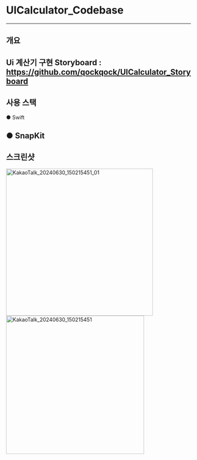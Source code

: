 # UICalculator_Codebase
------------
## 개요
Ui 계산기 구현
Storyboard : https://github.com/qockqock/UICalculator_Storyboard
------------
## 사용 스택
● Swift

● SnapKit
------------
## 스크린샷
<img width="400" alt="KakaoTalk_20240630_150215451_01" src="https://github.com/qockqock/UICalculator_Codebase/assets/101637371/0dca7294-a131-43fa-b98a-e9fe42976056">
<img width="376" alt="KakaoTalk_20240630_150215451" src="https://github.com/qockqock/UICalculator_Codebase/assets/101637371/c8480290-9a8d-4564-9e25-29a5a01714b2">
